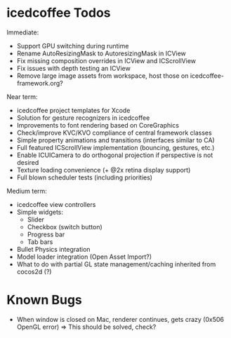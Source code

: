 icedcoffee Todos
================

Immediate:
* Support GPU switching during runtime
* Rename AutoResizingMask to AutoresizingMask in ICView
* Fix missing composition overrides in ICView and ICScrollView
* Fix issues with depth testing an ICView
* Remove large image assets from workspace, host those on icedcoffee-framework.org?

Near term:
* icedcoffee project templates for Xcode
* Solution for gesture recognizers in icedcoffee
* Improvements to font rendering based on CoreGraphics
* Check/improve KVC/KVO compliance of central framework classes
* Simple property animations and transitions (interfaces similar to CA)
* Full featured ICScrollView implementation (bouncing, gestures, etc.)
* Enable ICUICamera to do orthogonal projection if perspective is not desired
* Texture loading convenience (+ @2x retina display support)
* Full blown scheduler tests (including priorities)

Medium term:
* icedcoffee view controllers
* Simple widgets:
  * Slider
  * Checkbox (switch button)
  * Progress bar
  * Tab bars
* Bullet Physics integration
* Model loader integration (Open Asset Import?)
* What to do with partial GL state management/caching inherited from cocos2d (?)


Known Bugs
==========

* When window is closed on Mac, renderer continues, gets crazy (0x506 OpenGL error)
  => This should be solved, check?
